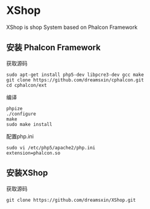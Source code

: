 XShop
=====

XShop is shop System based on Phalcon Framework

安装 Phalcon Framework
----------------------

获取源码
```shell
sudo apt-get install php5-dev libpcre3-dev gcc make
git clone https://github.com/dreamsxin/cphalcon.git
cd cphalcon/ext
```

编译
```shell
phpize
./configure
make
sudo make install
```

配置php.ini
```shell
sudo vi /etc/php5/apache2/php.ini
extension=phalcon.so
```

安装XShop
---------

获取源码
```shell
git clone https://github.com/dreamsxin/XShop.git
```

